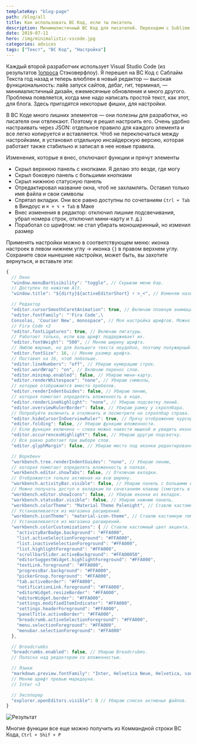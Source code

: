```yaml
---
templateKey: "blog-page"
path: /blog/all
title: Как использовать ВС Код, если ты писатель
description: Минималистичный ВС Код для писателей. Переходим с Sublime Text. Расширения не нужны.
date: 2019-07-11
hero: /img/minimalistic-vscode.jpg
categories: advices
tags: ["Текст", "ВС Код", "Настройка"]
---
```


Каждый второй разработчик использует Visual Studio Code (из результатов ][опроса](https://insights.stackoverflow.com/survey/2019#development-environments-and-tools) Стэковерфлоу). Я перешел на ВС Код с Саблайм Текста год назад и теперь влюблен в новый редактор — высокая функциональность: лайв запуск сайтов, дебаг, гит, терминал, — минималистичный дизайн, ежемесячные обновления и много другого. Проблема появляется, когда мне надо написать простой текст, как этот, для блога. Здесь пригодятся некоторые фишки, для настройки.

В ВС Коде много лишних элементов — они полезны для разработки, но писателя они отвлекают. Поэтому я решил настроить его. Очень удобно настраивать через JSON: отдельное правило для каждого элемента и все легко копируется и вставляется. Чтоб не переключаться между настройками, я установил отдельную инсайдерскую версию, которая работает также стабильно и записал в нее новые правила.

Изменения, которые я внес, отключают функции и прячут элементы

- Скрыл верхнюю панель с кнопками. Я делаю это везде, где могу
- Скрыл боковую панель с большими кнопками
- Скрыл нижнюю статусную панель
- Отредактировал название окна, чтоб не захламлять. Оставил только имя файла и свои символы
- Спрятал вкладки. Они все равно доступны по сочетаниям `Ctrl + Tab` в Виндоус и `⌘ + ⌥ + Tab` в Маке
- Внес изменения в редактор: отключил лишние подсвечивания, убрал номера строк, отключил мини-карту и т. д.)
- Поработал со шрифтом: не стал убирать моноширинный, но изменил размер

Применять настройки можно в соответствующем меню: иконка настроек в левом нижнем углу → иконка `{}` в правом верхнем углу. Сохраните свои нынешние настройки, может быть, вы захотите вернуться, и вставьте эти:

```javascript
{
  // Окно
  "window.menuBarVisibility": "toggle", // Скрываю меню бар.
  // Доступен по нажатию Alt.
  "window.title": "${dirty}${activeEditorShort} ⚡ >_<", // Изменяю название окна

  // Редактор
  "editor.cursorSmoothCaretAnimation": true, // Включаю плавную анимацию движения курсора
  "editor.fontFamily": "'Fira Code',\
  Consolas, 'Courier New', monospace", // Моя настройка шрифтов. Можно вставить свою.
  // Fira Code <3
  "editor.fontLigatures": true, // Включаю лигатуры.
  // Работает только, если ваш шрифт поддерживает их.
  "editor.fontWeight": "500", // Меняю ширину шрифта.
  // Люблю жирные, но для большого текста неудобно, поэтому полужирный.
  "editor.fontSize": 16, // Меняю размер шрифта.
  // Поставил на 16, чтоб побольше.
  "editor.lineNumbers": "off", // Убираю нумерацию строк.
  "editor.wordWrap": "on", // Включаю перенос слов.
  "editor.minimap.enabled": false, // Убираю мини-карту.
  "editor.renderWhitespace": "none", // Убираю символы,
  // которые отображаются вместо пробелов.
  "editor.renderIndentGuides": false, // Убираю линию,
  // которая помогает определять вложенность в коде.
  "editor.renderLineHighlight": "none", // Убираю подсветку линий.
  "editor.overviewRulerBorder": false, // Убираю рамку у скроллбара.
  // Попробуйте включить и отключить и посмотрите на спроллбар справа.
  "editor.hideCursorInOverviewRuler": true, // Прячу отображение курсора на скроллбаре.
  "editor.folding": false, // Убираю функцию вложенности.
  // Если функция включена — слева можно навести мышкой и увидить иконки.
  "editor.occurrencesHighlight": false, // Убираю другую подсветку.
  // Все равно работает при выборе слов.
  "editor.glyphMargin": false, // Убираю место под иконки редактирования и дебага.

  // Воркбенч
  "workbench.tree.renderIndentGuides": "none", // Убираю линию,
  // которая помогает определять вложенность в папках.
  "workbench.editor.showTabs": false, // Отключаю вкладки.
  // Отображается только активная на всю ширину.
  "workbench.activityBar.visible": false, // Убираю панель с большими иконками слева.
  // Можно получать доступ к вкладкам по сочетаниям клавиш (смотреть в настройках).
  "workbench.editor.showIcons": false, // Убираю иконки из вкладок.
  "workbench.statusBar.visible": false, // Убираю нижнюю панель.
  "workbench.colorTheme": "Material Theme Palenight", // Ставлю кастомную тему.
  // Устанавливается из магазина расширений.
  "workbench.iconTheme": "material-icon-theme", // Ставлю кастомную тему иконок.
  // Устанавливается из магазина расширений.
  "workbench.colorCustomizations": { // Ставлю кастомный цвет акцента.
    "activityBarBadge.background": "#FFA000",
    "list.activeSelectionForeground": "#FFA000",
    "list.inactiveSelectionForeground": "#FFA000",
    "list.highlightForeground": "#FFA000",
    "scrollbarSlider.activeBackground": "#FFA00050",
    "editorSuggestWidget.highlightForeground": "#FFA000",
    "textLink.foreground": "#FFA000",
    "progressBar.background": "#FFA000",
    "pickerGroup.foreground": "#FFA000",
    "tab.activeBorder": "#FFA000",
    "notificationLink.foreground": "#FFA000",
    "editorWidget.resizeBorder": "#FFA000",
    "editorWidget.border": "#FFA000",
    "settings.modifiedItemIndicator": "#FFA000",
    "settings.headerForeground": "#FFA000",
    "panelTitle.activeBorder": "#FFA000",
    "breadcrumb.activeSelectionForeground": "#FFA000",
    "menu.selectionForeground": "#FFA000",
    "menubar.selectionForeground": "#FFA000"
  },

  // Breadcrumbs
  "breadcrumbs.enabled": false, // Убираю Breadcrubms.
  // Полоска над редактором со вложенностью.

  // Языки
  "markdown.preview.fontFamily": "Inter, Helvetica Neue, Helvetica, sans-serif", 
  // Меняю шрифт превью маркдауна.
  // Inter <3

  // Эксплорер
  "explorer.openEditors.visible": 0 // Убираю список активных файлов.
}
```

![Результат](/img/vscode-transform.png "Результат")

Многие функции все еще можно получить из Коммандной строки ВС Кода, `Ctrl + Shif + P`